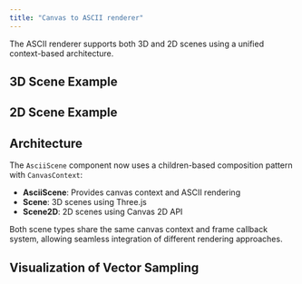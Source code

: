 ```yaml
---
title: "Canvas to ASCII renderer"
---
```


The ASCII renderer supports both 3D and 2D scenes using a unified context-based architecture.

## 3D Scene Example

<AsciiScene height={650} fontSize={12}>
  <Scene scene="cube" autoRotate zoom={3} />
</AsciiScene>

## 2D Scene Example

<AsciiScene height={400} fontSize={8}>
  <Scene2D scene="bouncing-ball" />
</AsciiScene>

## Architecture

The `AsciiScene` component now uses a children-based composition pattern with `CanvasContext`:

- **AsciiScene**: Provides canvas context and ASCII rendering
- **Scene**: 3D scenes using Three.js
- **Scene2D**: 2D scenes using Canvas 2D API

Both scene types share the same canvas context and frame callback system, allowing seamless integration of different rendering approaches.

## Visualization of Vector Sampling

